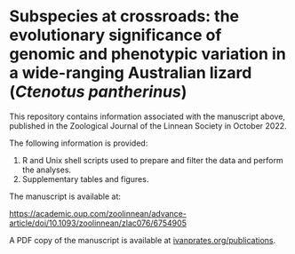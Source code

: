 #  Subspecies at crossroads: the evolutionary significance of genomic and phenotypic variation in a wide-ranging Australian lizard (_Ctenotus pantherinus_)

This repository contains information associated with the manuscript above, published in the Zoological Journal of the Linnean Society in October 2022. 

The following information is provided:

1. R and Unix shell scripts used to prepare and filter the data and perform the analyses.
2. Supplementary tables and figures.

The manuscript is available at:

https://academic.oup.com/zoolinnean/advance-article/doi/10.1093/zoolinnean/zlac076/6754905

A PDF copy of the manuscript is available at [ivanprates.org/publications](https://www.ivanprates.org/publications).
